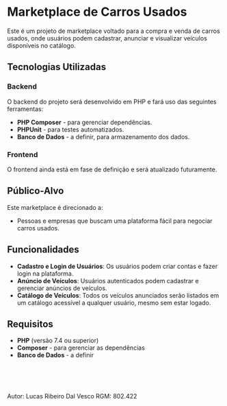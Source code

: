 # Marketplace de Carros Usados

Este é um projeto de marketplace voltado para a compra e venda de carros usados, onde usuários podem cadastrar, anunciar e visualizar veículos disponíveis no catálogo.

## Tecnologias Utilizadas

### Backend
O backend do projeto será desenvolvido em PHP e fará uso das seguintes ferramentas:
- **PHP Composer** - para gerenciar dependências.
- **PHPUnit** - para testes automatizados.
- **Banco de Dados** - a definir, para armazenamento dos dados.

### Frontend
O frontend ainda está em fase de definição e será atualizado futuramente.

## Público-Alvo

Este marketplace é direcionado a:
- Pessoas e empresas que buscam uma plataforma fácil para negociar carros usados.

## Funcionalidades

- **Cadastro e Login de Usuários**: Os usuários podem criar contas e fazer login na plataforma.
- **Anúncio de Veículos**: Usuários autenticados podem cadastrar e gerenciar anúncios de veículos.
- **Catálogo de Veículos**: Todos os veículos anunciados serão listados em um catálogo acessível a qualquer usuário, mesmo sem estar logado.

## Requisitos

- **PHP** (versão 7.4 ou superior)
- **Composer** - para gerenciar as dependências
- **Banco de Dados** - a definir
<br/>
<br/>
<br/>

Autor: Lucas Ribeiro Dal Vesco 
RGM: 802.422